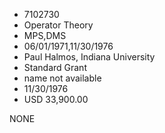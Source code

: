 * 7102730
* Operator Theory
* MPS,DMS
* 06/01/1971,11/30/1976
* Paul Halmos, Indiana University
* Standard Grant
*   name not available
* 11/30/1976
* USD 33,900.00

NONE